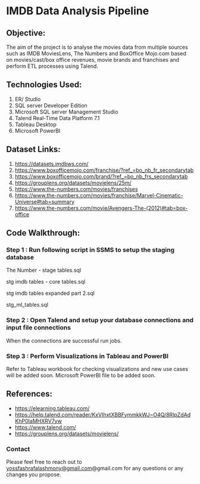 # IMDB Data Analysis Pipeline

## Objective:
The aim of the project is to analyse the movies data from multiple sources such as IMDB MoviesLens, The Numbers and BoxOffice Mojo.com based on movies/cast/box office revenues, movie brands and franchises and perform ETL processes using Talend. 

## Technologies Used: 
1. ER/ Studio
2. SQL server Developer Edition
3. Microsoft SQL server Management Studio
4. Talend Real-Time Data Platform 7.1
5. Tableau Desktop
6. Microsoft PowerBI

## Dataset Links:
1. https://datasets.imdbws.com/
2. https://www.boxofficemojo.com/franchise/?ref_=bo_nb_fr_secondarytab
3. https://www.boxofficemojo.com/brand/?ref_=bo_nb_frs_secondarytab
4. https://grouplens.org/datasets/movielens/25m/
5. https://www.the-numbers.com/movies/franchises
6. https://www.the-numbers.com/movies/franchise/Marvel-Cinematic-Universe#tab=summary
7. https://www.the-numbers.com/movie/Avengers-The-(2012)#tab=box-office

## Code Walkthrough:
### Step 1 : Run following script in SSMS to setup the staging database

The Number - stage tables.sql

stg imdb tables - core tables.sql

stg imdb tables expanded part 2.sql

stg_ml_tables.sql

### Step 2 : Open Talend and setup your database connections and input file connections

When the connections are successful run jobs.

### Step 3 : Perform Visualizations in Tableau and PowerBI

Refer to Tableau workbook for checking visualizations and new use cases will be added soon. 
Microsoft PowerBI file to be added soon. 

## References:
 - https://elearning.tableau.com/
 - https://help.talend.com/reader/KxVIhxtXBBFymmkkWJ~O4Q/8RlpZdAdKhP0IaMHXRV7yw
 - https://www.talend.com/
 - https://grouplens.org/datasets/movielens/

### Contact
Please feel free to reach out to yossfashrafalashmony@gmail.com@gmail.com for any questions or any changes you propose.


